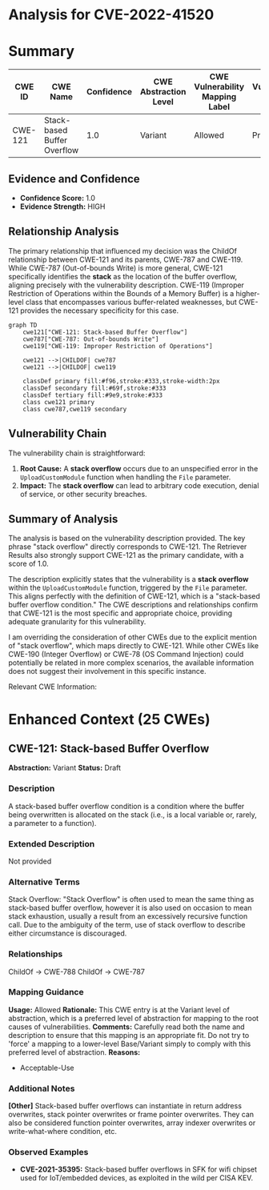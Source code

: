 # Analysis for CVE-2022-41520

# Summary
| CWE ID | CWE Name | Confidence | CWE Abstraction Level | CWE Vulnerability Mapping Label | CWE-Vulnerability Mapping Notes |
|---|---|---|---|---|---|
| CWE-121 | Stack-based Buffer Overflow | 1.0 | Variant | Allowed | Primary CWE |

## Evidence and Confidence

*   **Confidence Score:** 1.0
*   **Evidence Strength:** HIGH

## Relationship Analysis
The primary relationship that influenced my decision was the ChildOf relationship between CWE-121 and its parents, CWE-787 and CWE-119. While CWE-787 (Out-of-bounds Write) is more general, CWE-121 specifically identifies the **stack** as the location of the buffer overflow, aligning precisely with the vulnerability description. CWE-119 (Improper Restriction of Operations within the Bounds of a Memory Buffer) is a higher-level class that encompasses various buffer-related weaknesses, but CWE-121 provides the necessary specificity for this case.

```mermaid
graph TD
    cwe121["CWE-121: Stack-based Buffer Overflow"]
    cwe787["CWE-787: Out-of-bounds Write"]
    cwe119["CWE-119: Improper Restriction of Operations"]
    
    cwe121 -->|CHILDOF| cwe787
    cwe121 -->|CHILDOF| cwe119
    
    classDef primary fill:#f96,stroke:#333,stroke-width:2px
    classDef secondary fill:#69f,stroke:#333
    classDef tertiary fill:#9e9,stroke:#333
    class cwe121 primary
    class cwe787,cwe119 secondary
```

## Vulnerability Chain
The vulnerability chain is straightforward:
1.  **Root Cause:** A **stack overflow** occurs due to an unspecified error in the `UploadCustomModule` function when handling the `File` parameter.
2.  **Impact:** The **stack overflow** can lead to arbitrary code execution, denial of service, or other security breaches.

## Summary of Analysis
The analysis is based on the vulnerability description provided. The key phrase "stack overflow" directly corresponds to CWE-121. The Retriever Results also strongly support CWE-121 as the primary candidate, with a score of 1.0.

The description explicitly states that the vulnerability is a **stack overflow** within the `UploadCustomModule` function, triggered by the `File` parameter. This aligns perfectly with the definition of CWE-121, which is a "stack-based buffer overflow condition." The CWE descriptions and relationships confirm that CWE-121 is the most specific and appropriate choice, providing adequate granularity for this vulnerability.

I am overriding the consideration of other CWEs due to the explicit mention of "stack overflow", which maps directly to CWE-121. While other CWEs like CWE-190 (Integer Overflow) or CWE-78 (OS Command Injection) could potentially be related in more complex scenarios, the available information does not suggest their involvement in this specific instance.

Relevant CWE Information:

# Enhanced Context (25 CWEs)

## CWE-121: Stack-based Buffer Overflow
**Abstraction:** Variant
**Status:** Draft

### Description
A stack-based buffer overflow condition is a condition where the buffer being overwritten is allocated on the stack (i.e., is a local variable or, rarely, a parameter to a function).

### Extended Description
Not provided

### Alternative Terms
Stack Overflow: "Stack Overflow" is often used to mean the same thing as stack-based buffer overflow, however it is also used on occasion to mean stack exhaustion, usually a result from an excessively recursive function call. Due to the ambiguity of the term, use of stack overflow to describe either circumstance is discouraged.

### Relationships
ChildOf -> CWE-788
ChildOf -> CWE-787

### Mapping Guidance
**Usage:** Allowed
**Rationale:** This CWE entry is at the Variant level of abstraction, which is a preferred level of abstraction for mapping to the root causes of vulnerabilities.
**Comments:** Carefully read both the name and description to ensure that this mapping is an appropriate fit. Do not try to 'force' a mapping to a lower-level Base/Variant simply to comply with this preferred level of abstraction.
**Reasons:**
- Acceptable-Use

### Additional Notes
**[Other]** Stack-based buffer overflows can instantiate in return address overwrites, stack pointer overwrites or frame pointer overwrites. They can also be considered function pointer overwrites, array indexer overwrites or write-what-where condition, etc.

### Observed Examples
- **CVE-2021-35395:** Stack-based buffer overflows in SFK for wifi chipset used for IoT/embedded devices, as exploited in the wild per CISA KEV.